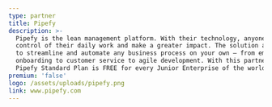```yaml
---
type: partner
title: Pipefy
description: >-
  Pipefy is the lean management platform. With their technology, anyone can take
  control of their daily work and make a greater impact. The solution allows you
  to streamline and automate any business process on your own – from employee
  onboarding to customer service to agile development. With this partnership,
  Pipefy Standard Plan is FREE for every Junior Enterprise of the world.
premium: 'false'
logo: /assets/uploads/pipefy.png
link: www.pipefy.com
---
```


